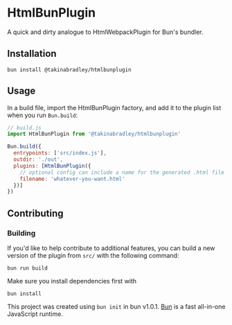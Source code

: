 # HtmlBunPlugin
A quick and dirty analogue to HtmlWebpackPlugin for Bun's bundler. 

## Installation
```
bun install @takinabradley/htmlbunplugin
```
## Usage

In a build file, import the HtmlBunPlugin factory, and add it to the plugin list when you run `Bun.build`:
```js
// build.js
import HtmlBunPlugin from '@takinabradley/htmlbunplugin'

Bun.build({
  entrypoints: ['src/index.js'],
  outdir: './out',
  plugins: [HtmlBunPlugin({
    // optional config can include a name for the generated .html file in the outdir:
    filename: 'whatever-you-want.html'
  })]
})
```

## Contributing

### Building
If you'd like to help contribute to additional features, you can build a new version of the plugin from `src/` with the following command:
```
bun run build
```

Make sure you install dependencies first with 
```
bun install
```

This project was created using `bun init` in bun v1.0.1. [Bun](https://bun.sh) is a fast all-in-one JavaScript runtime.
